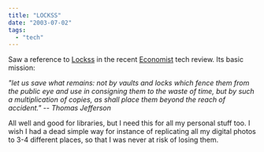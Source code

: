 ```yaml
---
title: "LOCKSS"
date: "2003-07-02"
tags: 
  - "tech"
---
```


Saw a reference to [Lockss](http://lockss.stanford.edu/ "Lockss Web Site") in the recent [Economist](http://www.economist.com) tech review. Its basic mission:

_"let us save what remains: not by vaults and locks which fence them from the public eye and use in consigning them to the waste of time, but by such a multiplication of copies, as shall place them beyond the reach of accident." -- Thomas Jefferson_

All well and good for libraries, but I need this for all my personal stuff too. I wish I had a dead simple way for instance of replicating all my digital photos to 3-4 different places, so that I was never at risk of losing them.
